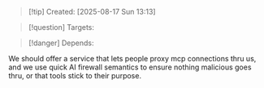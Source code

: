 
>[!tip] Created: [2025-08-17 Sun 13:13]

>[!question] Targets: 

>[!danger] Depends: 

We should offer a service that lets people proxy mcp connections thru us, and we use quick AI firewall semantics to ensure nothing malicious goes thru, or that tools stick to their purpose.